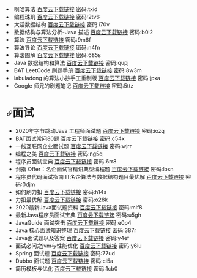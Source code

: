 
<li>啊哈算法       <a href="https://pan.baidu.com/s/1h4HLGGh6ib5eQQqztLug6g" rel="nofollow">百度云下载链接</a>  密码:txid</li>
<li>编程珠玑       <a href="https://pan.baidu.com/s/1mwRuLWn0VL8HmjRsZey68A" rel="nofollow">百度云下载链接</a>  密码:2tv6</li>
<li>大话数据结构       <a href="https://pan.baidu.com/s/11juOUZLPELW1B6tz_swgsA" rel="nofollow">百度云下载链接</a>  密码:i70v</li>
<li>数据结构与算法分析-Java 描述       <a href="https://pan.baidu.com/s/1eTCJ8U6xlBcRK8h1snSVCA" rel="nofollow">百度云下载链接</a>  密码:b0l2</li>
<li>算法       <a href="https://pan.baidu.com/s/15B0UQdEgsllZBDutYIm-jg" rel="nofollow">百度云下载链接</a>  密码:9m6f</li>
<li>算法导论       <a href="https://pan.baidu.com/s/106O2J5EQfLwbimUt7hg-tw" rel="nofollow">百度云下载链接</a>  密码:n4fn</li>
<li>算法图解       <a href="https://pan.baidu.com/s/1RhdhLcX3hmE0wvNHxgXOAw" rel="nofollow">百度云下载链接</a>  密码:685s</li>
<li>Java 数据结构和算法       <a href="https://pan.baidu.com/s/1d8gX-_4iyayZO_PXZwK9sw" rel="nofollow">百度云下载链接</a>  密码:qupj</li>
<li>BAT LeetCode 刷题手册       <a href="https://pan.baidu.com/s/12RT8pRk6OUNa1PuYkqZliw" rel="nofollow">百度云下载链接</a>  密码:8w3m</li>
<li>labuladong 的算法小抄手工重制版       <a href="https://pan.baidu.com/s/1U71FTAGPBFwJlzsuqzsSOA" rel="nofollow">百度云下载链接</a>  密码:jpxa</li>
<li>Google 师兄的刷题笔记       <a href="https://pan.baidu.com/s/1ojBerkBfgMFpYcj-JfDKlw" rel="nofollow">百度云下载链接</a>  密码:5ttz</li>
</ul>
<h1><a id="user-content-面试" class="anchor" aria-hidden="true" href="#面试"><svg class="octicon octicon-link" viewBox="0 0 16 16" version="1.1" width="16" height="16" aria-hidden="true"><path fill-rule="evenodd" d="M7.775 3.275a.75.75 0 001.06 1.06l1.25-1.25a2 2 0 112.83 2.83l-2.5 2.5a2 2 0 01-2.83 0 .75.75 0 00-1.06 1.06 3.5 3.5 0 004.95 0l2.5-2.5a3.5 3.5 0 00-4.95-4.95l-1.25 1.25zm-4.69 9.64a2 2 0 010-2.83l2.5-2.5a2 2 0 012.83 0 .75.75 0 001.06-1.06 3.5 3.5 0 00-4.95 0l-2.5 2.5a3.5 3.5 0 004.95 4.95l1.25-1.25a.75.75 0 00-1.06-1.06l-1.25 1.25a2 2 0 01-2.83 0z"></path></svg></a>面试</h1>
<ul>
<li>2020年字节跳动Java 工程师面试题       <a href="https://pan.baidu.com/s/1i0YAOKxUl59wP_9yKbeOKA" rel="nofollow">百度云下载链接</a>  密码:iozq</li>
<li>BAT面试常问80题       <a href="https://pan.baidu.com/s/1l7UnWRdPwoQEINhHUmOmFw" rel="nofollow">百度云下载链接</a>  密码:c54x</li>
<li>一线互联网企业面试题       <a href="https://pan.baidu.com/s/11Nn8dLzh4npR02FWZSGGbA" rel="nofollow">百度云下载链接</a>  密码:wjrr</li>
<li>编程之美       <a href="https://pan.baidu.com/s/1sMG_Kp66XVRidLNFNd2Znw" rel="nofollow">百度云下载链接</a>  密码:ng5q</li>
<li>程序员面试宝典       <a href="https://pan.baidu.com/s/1fFVY_-grQjClqnI22QQXDA" rel="nofollow">百度云下载链接</a>  密码:6rr8</li>
<li>剑指 Offer：名企面试官精讲典型编程题       <a href="https://pan.baidu.com/s/14knPPFXiEmxivaS3g0V86w" rel="nofollow">百度云下载链接</a>  密码:lbsn</li>
<li>程序员代码面试指南 IT名企算法与数据结构题目最优解       <a href="https://pan.baidu.com/s/1s1EA_hrzSnVsQYos4N_cYA" rel="nofollow">百度云下载链接</a>  密码:0djm</li>
<li>如何刷力扣       <a href="https://pan.baidu.com/s/1q9n68HzyjoqnUBnMZxCDQg" rel="nofollow">百度云下载链接</a>  密码:h14s</li>
<li>力扣最优解       <a href="https://pan.baidu.com/s/1MQwORt4unKtudXXAOxZt-Q" rel="nofollow">百度云下载链接</a>  密码:o28k</li>
<li>2020最新Java面试题资料       <a href="https://pan.baidu.com/s/1jO64IiD71gSJcTZmSV3GOA" rel="nofollow">百度云下载链接</a>  密码:mlf8</li>
<li>最新Java程序员面试宝典       <a href="https://pan.baidu.com/s/1hBU4pIDThFoqjvQY7HnB3g" rel="nofollow">百度云下载链接</a>  密码:u5gh</li>
<li>JavaGuide 面试突击       <a href="https://pan.baidu.com/s/1-vv1FaEIuZCxsz-oemZ91w" rel="nofollow">百度云下载链接</a>  密码:e0p4</li>
<li>Java 核心面试知识整理       <a href="https://pan.baidu.com/s/1OM0axrB6QFG0bJHbIG6_wA" rel="nofollow">百度云下载链接</a>  密码:387r</li>
<li>Java面试题以及答案       <a href="https://pan.baidu.com/s/1W_1c7Jr2sdsHh3khJ2BCvg" rel="nofollow">百度云下载链接</a>  密码:y4ef</li>
<li>面试必问之jvm与性能优化       <a href="https://pan.baidu.com/s/1M5w3XrffI4GtK_NBRdJnaQ" rel="nofollow">百度云下载链接</a>  密码:y6iu</li>
<li>Spring 面试题       <a href="https://pan.baidu.com/s/15LVGuBYEkPZH9vvP-CQ48Q" rel="nofollow">百度云下载链接</a>  密码:77ud</li>
<li>Dubbo 面试题       <a href="https://pan.baidu.com/s/1Pe8VB8nQz54Los6L_OP6dg" rel="nofollow">百度云下载链接</a>  密码:cl5a</li>
<li>简历模板与优化       <a href="https://pan.baidu.com/s/1YtMtFXY6CJjVaajSiV58SA" rel="nofollow">百度云下载链接</a>  密码:1cb0</li>
